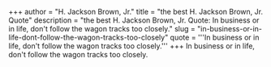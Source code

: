 +++
author = "H. Jackson Brown, Jr."
title = "the best H. Jackson Brown, Jr. Quote"
description = "the best H. Jackson Brown, Jr. Quote: In business or in life, don't follow the wagon tracks too closely."
slug = "in-business-or-in-life-dont-follow-the-wagon-tracks-too-closely"
quote = '''In business or in life, don't follow the wagon tracks too closely.'''
+++
In business or in life, don't follow the wagon tracks too closely.
